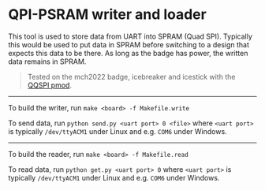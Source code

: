 # QPI-PSRAM writer and loader

This tool is used to store data from UART into SPRAM (Quad SPI).
Typically this would be used to put data in SPRAM before switching to a
design that expects this data to be there. As long as the badge has
power, the written data remains in SPRAM.

> Tested on the mch2022 badge, icebreaker and icestick with
> the [QQSPI pmod](https://machdyne.com/product/qqspi-psram32/).

___

To build the writer, run
```make <board> -f Makefile.write```

To send data, run
```python send.py <uart port> 0 <file>``` where `<uart port>` is
typically `/dev/ttyACM1` under Linux and e.g. `COM6` under Windows.

___

To build the reader, run
```make <board> -f Makefile.read```

To read data, run
```python get.py <uart port> 0``` where `<uart port>` is
typically `/dev/ttyACM1` under Linux and e.g. `COM6` under Windows.

